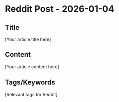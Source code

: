 # Reddit Post - 2026-01-04

## Title
[Your article title here]

## Content
[Your article content here]

## Tags/Keywords
[Relevant tags for Reddit]
